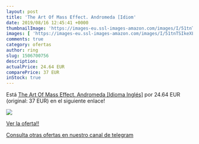 ```yaml
---
layout: post
title: 'The Art Of Mass Effect. Andromeda [Idiom'
date: 2019/08/16 12:45:41 +0000
thumbnailImage: 'https://images-eu.ssl-images-amazon.com/images/I/51tnTSIkeXL._SL200_.jpg'
images: [ 'https://images-eu.ssl-images-amazon.com/images/I/51tnTSIkeXL._SL200_.jpg' ]
comments: true
category: ofertas
author: ring
slug: 1506700756
description:
actualPrice: 24.64 EUR
comparePrice: 37 EUR
inStock: true
---
```


Está [The Art Of Mass Effect. Andromeda [Idioma Inglés]](https://www.amazon.com/dp/1506700756/?tag=redken08-20) por 24.64 EUR (original: 37 EUR) en el siguiente enlace!

[![](https://images-eu.ssl-images-amazon.com/images/I/51tnTSIkeXL._SL200_.jpg)](https://www.amazon.com/dp/1506700756/?tag=redken08-20)

[Ver la oferta!!](https://www.amazon.com/dp/1506700756/?tag=redken08-20)

[Consulta otras ofertas en nuestro canal de telegram](https://t.me/s/ofertas25)
